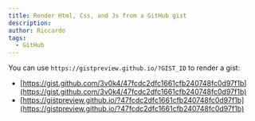 ```yaml
---
title: Render Html, Css, and Js from a GitHub gist
description:
author: Riccardo
tags:
  - GitHub
---
```


You can use `https://gistpreview.github.io/?GIST_ID` to render a gist:

- [https://gist.github.com/3v0k4/47fcdc2dfc1661cfb240748fc0d97f1b](https://gist.github.com/3v0k4/47fcdc2dfc1661cfb240748fc0d97f1b)
- [https://gistpreview.github.io/?47fcdc2dfc1661cfb240748fc0d97f1b](https://gistpreview.github.io/?47fcdc2dfc1661cfb240748fc0d97f1b)
